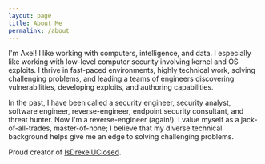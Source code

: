 ```yaml
---
layout: page
title: About Me
permalink: /about
---
```


I'm Axel! I like working with computers, intelligence, and data. I especially like working with low-level computer security involving kernel and OS exploits. I thrive in fast-paced environments, highly technical work, solving challenging problems, and leading a teams of engineers discovering vulnerabilities, developing exploits, and authoring capabilities. 

In the past, I have been called a security engineer, security analyst, software engineer, reverse-engineer, endpoint security consultant, and threat hunter. Now I'm a reverse-engineer (again!). I value myself as a jack-of-all-trades, master-of-none; I believe that my diverse technical background helps give me an edge to solving challenging problems.

Proud creator of [IsDrexelUClosed](https://isdrexeluclosed.com).